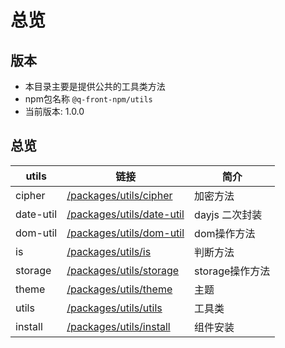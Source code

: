 # 总览

## 版本
- 本目录主要是提供公共的工具类方法
- npm包名称 `@q-front-npm/utils`
- 当前版本: 1.0.0

## 总览

| utils |  链接 | 简介 |
| ----  | ---- | ---- |    
| cipher |  [/packages/utils/cipher](/packages/utils/cipher) | 加密方法 |
| date-util |  [/packages/utils/date-util](/packages/utils/date-util) | dayjs 二次封装 |
| dom-util |  [/packages/utils/dom-util](/packages/utils/dom-util) | dom操作方法 |
| is | [/packages/utils/is](/packages/utils/is) | 判断方法 |
| storage |  [/packages/utils/storage](/packages/utils/storage) | storage操作方法 |
| theme | [/packages/utils/theme](/packages/utils/theme) | 主题 |
| utils |  [/packages/utils/utils](/packages/utils/utils) | 工具类 |  
| install |  [/packages/utils/install](/packages/utils/install) | 组件安装 |  